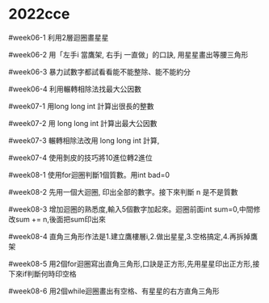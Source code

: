 # 2022cce

#week06-1 利用2層迴圈畫星星

#week06-2 用「左手i 當鷹架, 右手j 一直做」的口訣, 用星星畫出等腰三角形

#week06-3 暴力試數字都試看看能不能整除、能不能約分

#week06-4 利用輾轉相除法找最大公因數


#week07-1 用long long int 計算出很長的整數

#week07-2 用 long long int 計算出最大公因數

#week07-3 輾轉相除法改用 long long int 計算,

#week07-4 使用剝皮的技巧將10進位轉2進位


#week08-1 使用for迴圈判斷1個質數。用int bad=0 

#week08-2 先用一個大迴圈, 印出全部的數字。接下來判斷 n 是不是質數

#week08-3 增加迴圈的熟悉度,輸入5個數字加起來。迴圈前面int sum=0,中間修改sum += n,後面把sum印出來

#week08-4 直角三角形作法是1.建立鷹樓層i,2.做出星星,3.空格搞定,4.再拆掉鷹架

#week08-5 用2個for迴圈寫出直角三角形,口訣是正方形,先用星星印出正方形,接下來if判斷何時印空格

#week08-6 用2個while迴圈畫出有空格、有星星的右方直角三角形
